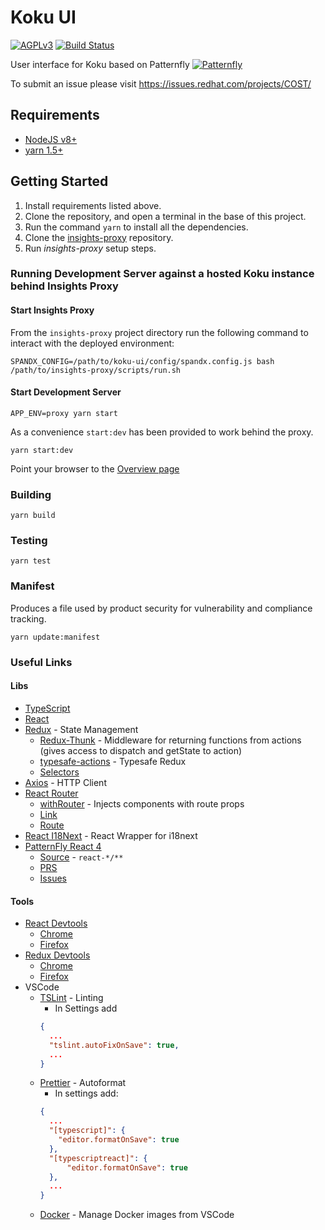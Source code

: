 # Koku UI

[![AGPLv3][license-badge]][license]
[![Build Status][build-badge]][build]

User interface for Koku based on Patternfly [![Patternfly][pf-logo]][patternfly]

To submit an issue please visit https://issues.redhat.com/projects/COST/

## Requirements
* [NodeJS v8+][nodejs]
* [yarn 1.5+][yarn]

## Getting Started
1. Install requirements listed above.
2. Clone the repository, and open a terminal in the base of this project.
3. Run the command `yarn` to install all the dependencies.
4. Clone the [insights-proxy](https://github.com/RedHatInsights/insights-proxy) repository.
5. Run *insights-proxy* setup steps.

### Running Development Server against a hosted Koku instance behind Insights Proxy

#### Start Insights Proxy

From the `insights-proxy` project directory run the following command to interact with the deployed environment:

```
SPANDX_CONFIG=/path/to/koku-ui/config/spandx.config.js bash /path/to/insights-proxy/scripts/run.sh
```

#### Start Development Server

```
APP_ENV=proxy yarn start
```

As a convenience `start:dev` has been provided to work behind the proxy.

```
yarn start:dev
```

Point your browser to the [Overview page](https://ci.foo.redhat.com:1337/beta/cost-management/)

### Building
```
yarn build
```

### Testing
```
yarn test
```

### Manifest

Produces a file used by product security for vulnerability and compliance tracking.
```
yarn update:manifest
```

### Useful Links

#### Libs

* [TypeScript](http://www.typescriptlang.org/docs/handbook/react-&-webpack.html)
* [React](https://reactjs.org/docs/react-api.html)
* [Redux](https://redux.js.org/) - State Management
  * [Redux-Thunk](https://github.com/reduxjs/redux-thunk#redux-thunk) - Middleware for returning functions from actions (gives access to dispatch and getState to action)
  * [typesafe-actions](https://github.com/piotrwitek/typesafe-actions#motivation) - Typesafe Redux
  * [Selectors](https://redux.js.org/introduction/learningresources#selectors)
* [Axios](https://github.com/axios/axios#axios-api) - HTTP Client
* [React Router](https://reacttraining.com/react-router/web/guides/philosophy)
  * [withRouter](https://reacttraining.com/react-router/web/api/withRouter) - Injects components with route props
  * [Link](https://reacttraining.com/react-router/web/api/Link)
  * [Route](https://reacttraining.com/react-router/web/api/Route)
* [React I18Next](https://react.i18next.com/) - React Wrapper for i18next
* [PatternFly React 4](https://patternfly-react.netlify.com/)
  * [Source](https://github.com/patternfly/patternfly-react/tree/master/packages) - `react-*/**`
  * [PRS](https://github.com/patternfly/patternfly-react/pulls?q=is%3Aopen+is%3Apr+label%3APF4)
  * [Issues](https://github.com/patternfly/patternfly-react/issues?q=is%3Aopen+is%3Aissue+label%3APF4)

#### Tools

* [React Devtools](https://github.com/facebook/react-devtools)
  * [Chrome](https://chrome.google.com/webstore/detail/react-developer-tools/fmkadmapgofadopljbjfkapdkoienihi)
  * [Firefox](https://addons.mozilla.org/firefox/addon/react-devtools/)
* [Redux Devtools](https://github.com/zalmoxisus/redux-devtools-extension)
  * [Chrome](https://chrome.google.com/webstore/detail/redux-devtools/lmhkpmbekcpmknklioeibfkpmmfibljd)
  * [Firefox](https://addons.mozilla.org/en-US/firefox/addon/remotedev/)
* VSCode
  * [TSLint](https://marketplace.visualstudio.com/items?itemName=eg2.tslint) - Linting
    * In Settings add
    ```json
    {
      ...
      "tslint.autoFixOnSave": true,
      ...
    }
  * [Prettier](https://marketplace.visualstudio.com/items?itemName=esbenp.prettier-vscode) - Autoformat
    * In settings add:
    ```json
    {
      ...
      "[typescript]": {
        "editor.formatOnSave": true
      },
      "[typescriptreact]": {
          "editor.formatOnSave": true
      },
      ...
    }
  * [Docker](https://marketplace.visualstudio.com/items?itemName=PeterJausovec.vscode-docker) - Manage Docker images from VSCode


[pf-logo]: https://www.patternfly.org/assets/img/logo.svg
[patternfly]: https://www.patternfly.org/
[yarn]: https://yarnpkg.com/en/
[nodejs]: https://nodejs.org/en/
[license-badge]: 	https://img.shields.io/github/license/project-koku/koku-ui.svg?longCache=true&style=for-the-badge
[license]: https://github.com/project-koku/koku-ui/blob/master/LICENSE
[build-badge]: https://img.shields.io/travis/project-koku/koku-ui.svg?style=for-the-badge
[build]: https://travis-ci.org/project-koku/UI
